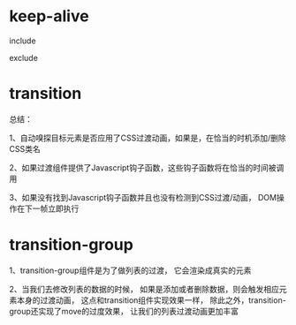 # keep-alive

include


exclude





# transition



总结：

1、自动嗅探目标元素是否应用了CSS过渡动画，如果是，在恰当的时机添加/删除CSS类名

2、如果过渡组件提供了Javascript钩子函数，这些钩子函数将在恰当的时间被调用

3、如果没有找到Javascript钩子函数并且也没有检测到CSS过渡/动画，
DOM操作在下一帧立即执行




# transition-group


1、transition-group组件是为了做列表的过渡，
它会渲染成真实的元素

2、当我们去修改列表的数据的时候，
如果是添加或者删除数据，则会触发相应元素本身的过渡动画，
这点和transition组件实现效果一样，
除此之外，transition-group还实现了move的过度效果，
让我们的列表过渡动画更加丰富


